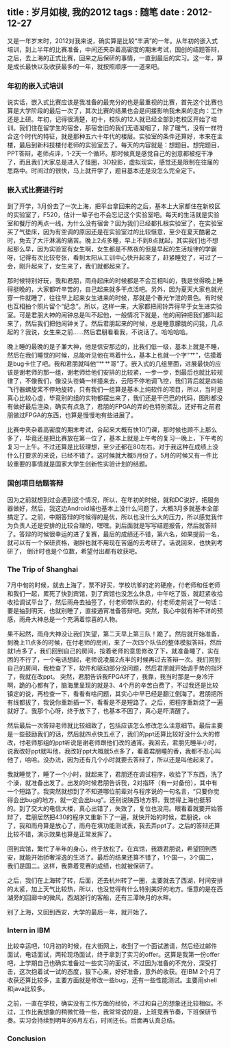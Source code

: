 title    : 岁月如梭, 我的2012
tags     : 随笔
date     : 2012-12-27
---

又是一年岁末时，2012对我来说，确实算是比较“丰满”的一年。从年初的嵌入式培训，到上半年的比赛准备，中间还夹杂着高密度的期末考试，国创的结题答辩，之后，去上海的正式比赛，回来之后保研的事情，一直到最后的实习。这一年，算是成长最快以及收获最多的一年，就按照顺序一一道来吧。
<!--more-->
### **年初的嵌入式培训**

说实话，嵌入式比赛应该是我准备的最充分的也是最重视的比赛，首先这个比赛也算是大学阶段的最后一次了，其次比赛的结果也会是间接影响我未来的走向：工作还是上研。年初，记得很清楚，初十，校队的12人就已经全部到老校区开始了培训。我们住在留学生的宿舍，那宿舍旧的我们无语凝咽了，除了暖气，没有一样符合这个时代的特征，就是那种五六十年代的楼层。实验室的条件还算好，本来在主楼，最后到新科技楼付老师的实验室去了。每天的内容就是：想题目。想完题目，PPT答辩，老师点评，1-2天一个循环。那时候真是感觉自己的创意都被挖干净了，而且我们大家总是进入了怪圈，3D投影，虚拟现实，感觉还是限制在往届的思路中。时间过的很快，马上就开学了，题目基本还是没怎么完全定下。

### **嵌入式比赛进行时**

到了开学，3月份去了一次上海，把平台拿回来的之后，基本上大家都住在新校区的实验室了，F520，估计一辈子也不会忘记这个实验室吧。每天的生活就是实验室和餐厅的两点一线，为什么没有宿舍？因为我们已经都扎根实验室了，在实验室买了气垫床，因为有空调的原因还是在实验室过的比较惬意，至少在夏天酷暑之时，免去了大汗淋漓的痛苦。晚上2点多睡，早上不到8点就起，其实我们也不想起那么早，因为实验室有女生啊，女生都是不熬夜的但是早起的生活规律的学霸呀，记得有次比较夸张，看到太阳从工训中心快升起來了，赶紧睡觉了，可过了一会，刚升起来了，女生来了，我们就都起来了。

那时候特别好玩，我和君朋，雨舟起床的时候都是不会互相叫的，我是觉得晚上睡得挺晚的，大家都听辛苦的，自己起来就多干点活吧。另外，因为夏天大家也就光穿一件就睡了，往往早上起来女生进来的时候，那就是个春光乍泄的景色。有时候也互相拍个照片留个“纪念”。所以，这样一来，大家都把闹铃弄得早于女生进实验室。可是君朋大神的闹钟总是叫不起他，一般情况下就是，他的闹钟把我们都叫起来了，然后我们把他闹钟关了。然后君朋起来的时候，总是睡意朦胧的问我，几点起的？我说，女生来之前......然后君朋看看我，不说话了。哈哈哈哈。

晚上睡的最晚的是子兼大神，他是信安那边的，比我们低一级，基本上就是不睡，然后在我们睡觉的时候，总能听见他在骂着什么，基本上也就一个字“艹”，估摸着是bug卡住了吧。我和君朋就叫他“艹艹哥”了。嵌入式的几组里面，进展最快的应该是谢老师的那一组，谢老师给他们安排的比较紧，一步一步，到最后也就比较规律了，不像我们，像没头苍蝇一样撞来去，云阳不停地调飞控，我们背后就是四轴飞行器螺旋桨不停地旋转，只有我们一组算是基本上纯软件的项目，所以，当时是真心比较心虚，毕竟别的组的实物都摆出来了，我们还是干巴巴的代码，图形都没有做好最后渲染，确实有点急了，君朋的FPGA的弄的也特别紊乱，还好有之前君朋做过FPGA的东西，也算是慢慢地有些进展了。

比赛中夹杂着高密度的期末考试，合起来大概有快10门课，那时候也顾不上那么多了，毕竟还是把比赛放在第一位了，基本上就是上午考的复习一晚上，下午考的复习一上午。不过还算是比较理想，至少还都在80左右。对于我这种在成绩上没什么打要求的来说，已经不错了。这时候就大概5月份了，5月的时候又有一件比较重要的事情就是国家大学生创新性实验计划的结题。

### **国创项目结题答辩**

因为之前就想到过会遇到这个情况，所以，在年初的时候，就和DC说好，把服务器做好，然后，我这边Android端也基本上没什么问题了，大概3月多就基本全部搞定了。之前，中期答辩的时候得的是优，所以也没什么大的压力，所以感觉我作为负责人还是安排的比较合理的，嘿嘿。到后面就是写写结题报告，然后就答辩了。答辩的时候很幸运的进了复赛，最后的成绩还不错，第六名，如果提前一名，就可以有一个保研资格，谢胖也就不用现在苦逼的去考研了。话说回来，也快到考研了， 倒计时也是个位数，希望付出都有收获吧。

### **The Trip of Shanghai**

7月中旬的时候，就去上海了，票不好买，学校坑爹的定的硬座，付老师和任老师和我们一起，累死了快到宾馆，到了宾馆也没怎么休息，中午吃了饭，就赶紧收拾收拾调试平台了，然后雨舟去抽签了，付老师带队去的，付老师走前说了一句话：要是抽到明天，也就别睡了，直接通宵准备答辩吧。突然，我心中就有种不详的预感，雨舟大神总是一个充满着惊喜的人物。

果不起然，雨舟大神没让我们失望，第二天早上第三队！跪了。然后就开始准备，到晚上11点多的时候，在付老师的房间，来了一次四个队伍的整体模拟答辩，然后就1点多了，我们回到自己的房间，按着老师的意思修改了下，就准备睡了，实在困的不行了，一个电话想起，老师说凌晨2点半的时候再过去答辩一次。我们回到自己的房间，我检查了下，软件和驱动部分没问题，然后君朋就开始调手势的指环了，我就在改ppt。
突然，君朋告诉我FPGA坏了，我靠，我当时那是一身冷汗啊，跪的心都有了，脑海里呈现的就是3、4个月的辛苦白费了，不过我还是比较镇定的说，再检查一下，看看有啥问题，其实心中早已经是翻江倒海了。君朋把所有线都拔了，我说你重新插一下，看看是不是短路了。之后，把程序重新烧了一遍就好了。我那个心呀，终于放下了，也基本不困了，真心是吓清醒了。

然后最后一次答辩老师就比较细致了，包括应该怎么修改怎么注意细节。最后主要是一些鼓励我们的话，然后就四点快五点了，我们的ppt还算比较好没什么大的修改，付老师那组的ppt听说是谢老师跟他们改的通宵。我回去，君朋先睡半小时，说我改好ppt就叫他，我改好ppt大概就5点多了，看着君朋睡的香，我都不忍心叫他了，哈哈。没办法，因为还有几个小时就要去答辩了，所以还是叫他起来了。

我就睡觉了，睡了一个小时，就起来了，君朋还在调试程序，收拾了下东西，洗了个澡，就准备出发了。出发的时候君朋告诉我，2对指环（有一对备份），其中有一个短路了。我突然就想到了不知道哪位前辈对与程序说的一句名言，“只要你觉得会出bug的地方，就一定会出bug”。还别说陕西地方邪，我觉得上海也挺邪的。到了交大的电信大楼，真心出错了，失效了，复位也没用。眼看着就要开始答辩了，君朋居然把430的程序又重新下了一遍，就快开始的时候，君朋说，ok了，我和雨舟算是放心了，雨舟在填功能测试表，我去弄ppt了。之后的答辩还算比较不错，演示效果也算是正常发挥了。

回到宾馆，繁忙了半年的身心，终于放松了。在宾馆，我跟君朋说，希望回到西安，就能开始骄奢淫逸的生活了。最后的结果还算不错了，1个国一，3个国二，我们是国二。这样，我靠着竞赛的成绩，也就被保研了。

之后，我们在上海转了转，后面，还去杭州转了一圈，主要就去了西湖，时间安排的太紧，加上天气比较热，所以，也没觉得有什么特别美好的地方。惬意的是在西湖旁的回廊中的微风，西湖游行的客船，还有三潭映月的水畔。

别了上海，又回到西安，大学的最后一年，就开始了。

### **Intern in IBM**

比较幸运吧，10月初的时候，在大街网上，收到了一个面试邀请，然后经过邮件面试，电话面试，两轮现场面试，终于拿到了实习的offer。这算是我第一份offer吧，上学期自己也确实准备过一些实习的面试，不过因为准备的不充分，深受打击，这次抱着试一试的态度，狠下心来，好好准备，意外的收获。在IBM 2个月了收获还算比较多，主要方面就是修改一些bug，还有一些性能测试。主要用shell和java比较多。

之前，一直在学校，确实没有工作方面的经验，不过和自己的想象还比较相似。不过，工作比我想象的稍微忙碌一些，我常常说的是，上班竞赛节奏，下班保研节奏。实习会持续到明年的6月左右，时间还长。后面再认真总结。

### **Conclusion**

